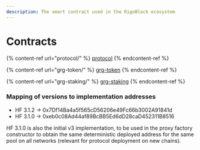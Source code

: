 ```yaml
---
description: The smart contract used in the RigoBlock ecosystem
---
```


# Contracts

{% content-ref url="protocol/" %}
[protocol](protocol/)
{% endcontent-ref %}

{% content-ref url="grg-token/" %}
[grg-token](grg-token/)
{% endcontent-ref %}

{% content-ref url="grg-staking/" %}
[grg-staking](grg-staking/)
{% endcontent-ref %}

### Mapping of versions to implementation addresses

* HF 3.1.2 -> 0x7Df14Ba4a5f565cD56206e49Fc66b3002A91841d
* HF 3.1.0 -> 0xeb0c08Ad44af89BcBB5Ed6dD28caD452311B8516

HF 3.1.0 is also the initial v3 implementation, to be used in the proxy factory constructor to obtain the same deterministic deployed address for the same pool on all networks (relevant for protocol deployment on new chains).
